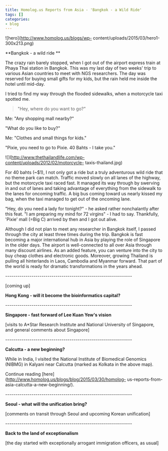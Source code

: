 ```yaml
---
title: Homolog.us Reports from Asia - 'Bangkok - a Wild Ride'
tags: []
categories:
- blog
---
```

![hero](http://www.homolog.us/blogs/wp-
content/uploads/2015/03/hero1-300x213.png)
<!--more-->

**Bangkok - a wild ride **

The crazy rain barely stopped, when I got out of the airport express train at
Phaya Thai station in Bangkok. This was my last day of two weeks' trip to
various Asian countries to meet with NGS researchers. The day was reserved for
buying small gifts for my kids, but the rain held me inside the hotel until
mid-day.

I tried to find my way through the flooded sidewalks, when a motorcycle taxi
spotted me.

> "Hey, where do you want to go?"

Me: "Any shopping mall nearby?"

"What do you like to buy?"

Me: "Clothes and small things for kids."

"Pixie, you need to go to Pixie. 40 Bahts - I take you."

![](http://www.thethailandlife.com/wp-content/uploads/2012/02/motorcycle-
taxis-thailand.jpg)

For 40 bahts (~$1), I not only got a ride but a truly adventurous wild ride
that no theme park can match. Traffic moved slowly on all lanes of the
highway, but the motorcycle taxi raced fast. It managed its way through by
swerving in and out of lanes and taking advantage of everything from the
sidewalk to the lanes for oncoming traffic. A big bus coming toward us nearly
kissed my bag, when the taxi managed to get out of the oncoming lane.

"Hey, do you need a lady for tonight?" - he asked rather nonchalantly after
this feat. "I am preparing my mind for 72 virgins" - I had to say. Thankfully,
'Pixie' mall (=Big C) arrived by then and I got out alive.

Although I did not plan to meet any researcher in Bangkok itself, I passed
through the city at least three times during the trip. Bangkok is fast
becoming a major international hub in Asia by playing the role of Singapore in
the older days. The airport is well-connected to all over Asia through many
discount airlines. As an added feature, you can venture into the city to buy
cheap clothes and electronic goods. Moreover, growing Thailand is pulling all
hinterlands in Laos, Cambodia and Myanmar forward. That part of the world is
ready for dramatic transformations in the years ahead.

\---------------------------------------------------------------

[coming up]

**Hong Kong - will it become the bioinformatics capital?**

\---------------------------------------------------------------

**Singapore - fast forward of Lee Kuan Yew's vision**

[visits to A*Star Research Institute and National University of Singapore, and
general comments about Singapore]

\---------------------------------------------------------------

**Calcutta - a new beginning?**

While in India, I visited the National Institute of Biomedical Genomics
(NIBMG) in Kalyani near Calcutta (marked as Kolkata in the above map).

Continue reading [here](http://www.homolog.us/blogs/blog/2015/03/30/homolog-
us-reports-from-asia-calcutta-a-new-beginning/).

\---------------------------------------------------------------

**Seoul - what will the unification bring?**

[comments on transit through Seoul and upcoming Korean unification]

\---------------------------------------------------------------

**Back to the land of exceptionalism**

[the day started with exceptionally arrogant immigration officers, as usual]

